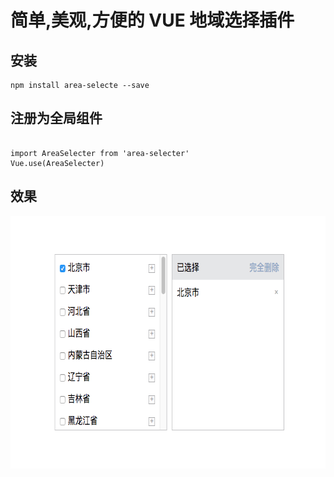 # 简单,美观,方便的 VUE 地域选择插件



## 安装

```base
npm install area-selecte --save
```

## 注册为全局组件

```base

import AreaSelecter from 'area-selecter'
Vue.use(AreaSelecter)

```

## 效果
<img src="./src/img/demo.png" width = "678" height = "404" /> 

